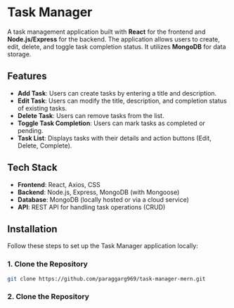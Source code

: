 # Task Manager

A task management application built with **React** for the frontend and **Node.js/Express** for the backend. The application allows users to create, edit, delete, and toggle task completion status. It utilizes **MongoDB** for data storage.

## Features

- **Add Task**: Users can create tasks by entering a title and description.
- **Edit Task**: Users can modify the title, description, and completion status of existing tasks.
- **Delete Task**: Users can remove tasks from the list.
- **Toggle Task Completion**: Users can mark tasks as completed or pending.
- **Task List**: Displays tasks with their details and action buttons (Edit, Delete, Complete).

## Tech Stack

- **Frontend**: React, Axios, CSS
- **Backend**: Node.js, Express, MongoDB (with Mongoose)
- **Database**: MongoDB (locally hosted or via a cloud service)
- **API**: REST API for handling task operations (CRUD)

## Installation

Follow these steps to set up the Task Manager application locally:

### 1. Clone the Repository

```bash
git clone https://github.com/paraggarg969/task-manager-mern.git
```

### 2. Clone the Repository

